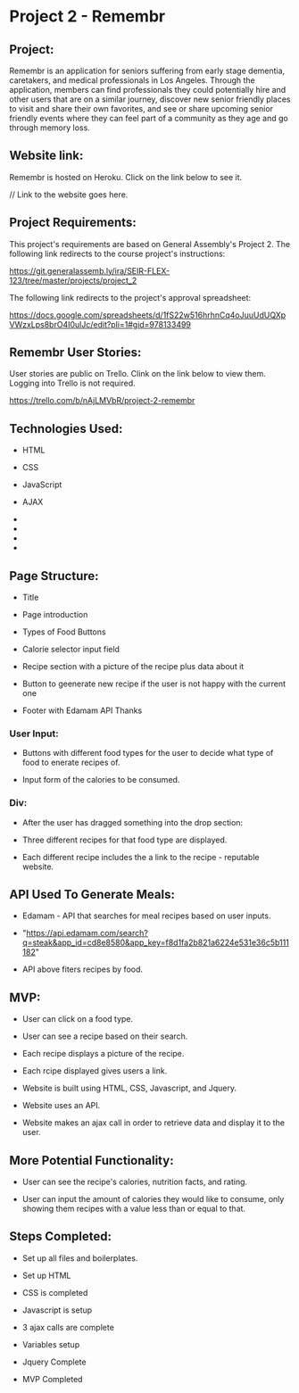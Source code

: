 # Project 2 - Remembr

## Project:

Remembr is an application for seniors suffering from early stage dementia, caretakers, and medical professionals in Los Angeles. Through the application, members can find professionals they could potentially hire and other users that are on a similar journey, discover new senior friendly places to visit and share their own favorites, and see or share upcoming senior friendly events where they can feel part of a community as they age and go through memory loss.

## Website link:

Remembr is hosted on Heroku. Click on the link below to see it.

// Link to the website goes here.

## Project Requirements:

This project's requirements are based on General Assembly's Project 2. The following link redirects to the course project's instructions:

https://git.generalassemb.ly/ira/SEIR-FLEX-123/tree/master/projects/project_2

The following link redirects to the project's approval spreadsheet:

https://docs.google.com/spreadsheets/d/1fS22w516hrhnCq4oJuuUdUQXpVWzxLps8brO4I0ulJc/edit?pli=1#gid=978133499

## Remembr User Stories:

User stories are public on Trello. Clink on the link below to view them. Logging into Trello is not required.

https://trello.com/b/nAjLMVbR/project-2-remembr

## Technologies Used:

* HTML

* CSS

* JavaScript

* AJAX

* 

* 

* 

* 

## Page Structure:

* Title

* Page introduction

* Types of Food Buttons

* Calorie selector input field

* Recipe section with a picture of the recipe plus data about it

* Button to geenerate new recipe if the user is not happy with the current one

* Footer with Edamam API Thanks

### User Input: 

* Buttons with different food types for the user to decide what type of food to enerate recipes of.

* Input form of the calories to be consumed.

### Div:

* After the user has dragged something into the drop section:

* Three different recipes for that food type are displayed.

* Each different recipe includes the a link to the recipe - reputable website. 

## API Used To Generate Meals:

* Edamam - API that searches for meal recipes based on user inputs.

* "https://api.edamam.com/search?q=steak&app_id=cd8e8580&app_key=f8d1fa2b821a6224e531e36c5b111182"

* API above fiters recipes by food.

## MVP:

* User can click on a food type.

* User can see a recipe based on their search.

* Each recipe displays a picture of the recipe.

* Each rcipe displayed gives users a link.

* Website is built using HTML, CSS, Javascript, and Jquery.

* Website uses an API.

* Website makes an ajax call in order to retrieve data and display it to the user.

## More Potential Functionality:

* User can see the recipe's calories, nutrition facts, and rating.

* User can input the amount of calories they would like to consume, only showing them recipes with a value less than or equal to that.

## Steps Completed:

- Set up all files and boilerplates.

- Set up HTML

- CSS is completed

- Javascript is setup

- 3 ajax calls are complete

- Variables setup

- Jquery Complete

- MVP Completed
